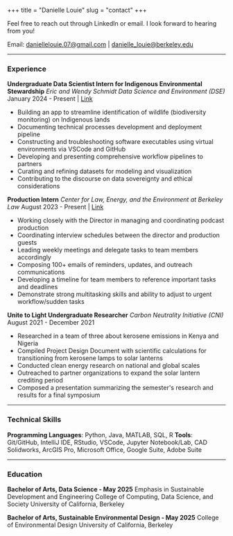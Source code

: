 +++
title = "Danielle Louie"
slug = "contact"
+++

Feel free to reach out through LinkedIn or email. I look forward to hearing from you!

Email: daniellelouie.07@gmail.com | danielle_louie@berkeley.edu

---

### Experience
**Undergraduate Data Scientist Intern for Indigenous Environmental Stewardship**
*Eric and Wendy Schmidt Data Science and Environment (DSE)*
January 2024 - Present | <a href="https://dse.berkeley.edu/programs/co-design-technology-tribal-environmental-stewardship" target="_blank" rel="noopener noreferrer">Link</a>
* Building an app to streamline identification of wildlife (biodiversity monitoring) on Indigenous lands
* Documenting technical processes development and deployment pipeline
* Constructing and troubleshooting software executables using virtual environments via VSCode and GitHub
* Developing and presenting comprehensive workflow pipelines to partners
* Curating and refining datasets for modeling and visualization
* Contributing to the discourse on data sovereignty and ethical considerations

**Production Intern**
*Center for Law, Energy, and the Environment at Berkeley Law*
August 2023 - Present | <a href="https://climatebreak.org/" target="_blank" rel="noopener noreferrer">Link</a>
* Working closely with the Director in managing and coordinating podcast production
* Coordinating interview schedules between the director and production guests
* Leading weekly meetings and delegate tasks to team members accordingly
* Composing 100+ emails of reminders, updates, and outreach communications
* Developing a timeline for team members to reference important tasks and deadlines
* Demonstrate strong multitasking skills and ability to adjust to urgent workflow/sudden tasks

**Unite to Light Undergraduate Researcher**
*Carbon Neutrality Initiative (CNI)*
August 2021 - December 2021 
* Researched in a team of three about kerosene emissions in Kenya and Nigeria
* Compiled Project Design Document with scientific calculations for transitioning from kerosene lamps to solar lanterns
* Conducted clean energy research on national and global scales
* Outreached to partner organizations to expand the solar lantern crediting period 
* Composed a presentation summarizing the semester's research and results for a final symposium

---

### Technical Skills
**Programming Languages**: Python, Java, MATLAB, SQL, R
**Tools**: Git/GitHub, IntelliJ IDE, RStudio, VSCode, Jupyter Notebook/Lab, CAD Solidworks, ArcGIS Pro, Microsoft Office, Google Suite, Adobe Suite

---

### Education
**Bachelor of Arts, Data Science - May 2025**
Emphasis in Sustainable Development and Engineering
College of Computing, Data Science, and Society
University of California, Berkeley

**Bachelor of Arts, Sustainable Environmental Design - May 2025**
College of Environmental Design
University of California, Berkeley
